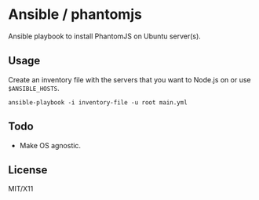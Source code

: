 Ansible / phantomjs
===================

Ansible playbook to install PhantomJS on Ubuntu server(s).



Usage
-----

Create an inventory file with the servers that you want to Node.js on or use `$ANSIBLE_HOSTS`.

    ansible-playbook -i inventory-file -u root main.yml



Todo
----

- Make OS agnostic.



License
-------

MIT/X11